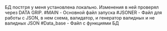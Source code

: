 БД постгря у меня установлена локально. Изменения в ней проверял через
DATA GRIP. 
#MAIN - Основной файл запуска
#JSONER - Файл для работы с JSON, в нем схема, валидатор, и генератор валидных и не валидных JSON
#Data_base - Файл с функциями БД